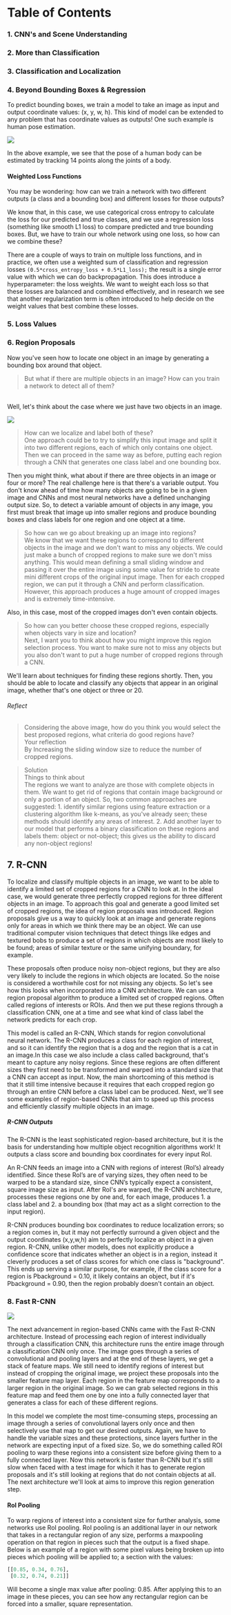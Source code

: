 # Table of Contents

### 1. CNN's and Scene Understanding

### 2. More than Classification

### 3. Classification and Localization

### 4. Beyond Bounding Boxes & Regression </br>
To predict bounding boxes, we train a model to take an image as input and output coordinate values: (x, y, w, h). This kind of model can be extended to any problem that has coordinate values as outputs! One such example is human pose estimation.

<img src="/Visual Representations/human_pose_estimation.png" align="center"/></p>

In the above example, we see that the pose of a human body can be estimated by tracking 14 points along the joints of a body.

#### Weighted Loss Functions</br>
You may be wondering: how can we train a network with two different outputs (a class and a bounding box) and different losses for those outputs?

We know that, in this case, we use categorical cross entropy to calculate the loss for our predicted and true classes, and we use a regression loss (something like smooth L1 loss) to compare predicted and true bounding boxes. But, we have to train our whole network using one loss, so how can we combine these?

There are a couple of ways to train on multiple loss functions, and in practice, we often use a weighted sum of classification and regression losses ```(0.5*cross_entropy_loss + 0.5*L1_loss);``` the result is a single error value with which we can do backpropagation. This does introduce a hyperparameter: the loss weights. We want to weight each loss so that these losses are balanced and combined effectively, and in research we see that another regularization term is often introduced to help decide on the weight values that best combine these losses.

### 5. Loss Values

### 6. Region Proposals </br>

Now you've seen how to locate one object in an image by generating a bounding box around that object.

> But what if there are multiple objects in an image?
> How can you train a network to detect all of them?

</br> Well, let's think about the case where we just have two objects in an image.

<img src="/Visual Representations/region_proposals.png" align="center"/></p>

> How can we localize and label both of these? </br>
One approach could be to try to simplify this input image and split it into two different regions, 
each of which only contains one object. Then we can proceed in the same way as before,
putting each region through a CNN that generates one class label and one bounding box.

Then you might think, what about if there are three objects in an image or four or more?
The real challenge here is that there's a variable output. You don't know ahead of time how many objects are going to be in a given image and CNNs and most neural networks have a defined unchanging output size. So, to detect a variable amount of 
objects in any image, you first must break that image up into smaller regions and produce bounding boxes and class labels for 
one region and one object at a time.

> So how can we go about breaking up an image into regions? </br>
We know that we want these regions to correspond to different objects in the image and we don't want to miss any objects.
We could just make a bunch of cropped regions to make sure we don't miss anything.
This would mean defining a small sliding window and passing it over the entire image using some value for stride
to create mini different crops of the original input image. Then for each cropped region, we can put it through a CNN and 
perform classification. However, this approach produces a huge amount of cropped images and is extremely time-intensive.

Also, in this case, most of the cropped images don't even contain objects. 

> So how can you better choose these cropped regions, especially when objects vary in size and location? </br>
Next, I want you to think about how you might improve this region selection process.
You want to make sure not to miss any objects but you also don't
want to put a huge number of cropped regions through a CNN.

We'll learn about techniques for finding these regions shortly.
Then, you should be able to locate and classify any objects that appear in an original image,
whether that's one object or three or 20. 

###### Reflect
> Considering the above image, how do you think you would select the best proposed regions, what criteria do good regions have? </br>
> Your reflection </br>
By Increasing the sliding window size to reduce the number of cropped regions.

> Solution </br>
> Things to think about </br>
The regions we want to analyze are those with complete objects in them. We want to get rid of regions that contain image background or only a portion of an object. So, two common approaches are suggested: 1. identify similar regions using feature extraction or a clustering algorithm like k-means, as you've already seen; these methods should identify any areas of interest. 2. Add another layer to our model that performs a binary classification on these regions and labels them: object or not-object; this gives us the ability to discard any non-object regions!

## 7. R-CNN

To localize and classify multiple objects in an image, we want to be able to identify a limited set of cropped regions for a CNN to look at. In the ideal case, we would generate three perfectly cropped regions for three different objects in an image.
To approach this goal and generate a good limited set of cropped regions, the idea of region proposals was introduced.
Region proposals give us a way to quickly look at an image and generate regions only for areas in which we think there may be an object. We can use traditional computer vision techniques that detect things like edges and textured bobs to produce a set of regions in which objects are most likely to be found; areas of similar texture or the same unifying boundary, 
for example. 

These proposals often produce noisy non-object regions, but they are also very likely to include the regions in which objects are located. So the noise is considered a worthwhile cost for not missing any objects. So let's see how this looks when incorporated into a CNN architecture. We can use a region proposal algorithm to produce a limited set of cropped regions. Often called regions of interests or ROIs. And then we put these regions through a classification CNN, one at a time and see what kind of class label the network predicts for each crop.

This model is called an R-CNN, Which stands for region convolutional neural network. The R-CNN produces a class for each region of interest, and so it can identify the region that is a dog and the region that is a cat in an image.In this case we also include a class called background, that's meant to capture any noisy regions. Since these regions are often different sizes they first need to be transformed and warped into a standard size that a CNN can accept as input. Now, the main shortcoming of this method is that it still time intensive because it requires that each cropped region go through an entire CNN before a class label can be produced. Next, we'll see some examples of region-based CNNs that aim to speed up this process and efficiently classify multiple objects in an image.

##### R-CNN Outputs </br>
The R-CNN is the least sophisticated region-based architecture, but it is the basis for understanding how multiple object recognition algorithms work! It outputs a class score and bounding box coordinates for every input RoI.

An R-CNN feeds an image into a CNN with regions of interest (RoI’s) already identified. Since these RoI’s are of varying sizes, they often need to be warped to be a standard size, since CNN’s typically expect a consistent, square image size as input. After RoI's are warped, the R-CNN architecture, processes these regions one by one and, for each image, produces 1. a class label and 2. a bounding box (that may act as a slight correction to the input region).

R-CNN produces bounding box coordinates to reduce localization errors; so a region comes in, but it may not perfectly surround a given object and the output coordinates (x,y,w,h) aim to perfectly localize an object in a given region.
R-CNN, unlike other models, does not explicitly produce a confidence score that indicates whether an object is in a region, instead it cleverly produces a set of class scores for which one class is "background". This ends up serving a similar purpose, for example, if the class score for a region is Pbackground = 0.10, it likely contains an object, but if it's Pbackground = 0.90, then the region probably doesn't contain an object.

### 8. Fast R-CNN

<img src="/Visual Representations/Fast_RCNN.png" align="center"/></p>

The next advancement in region-based CNNs came with the Fast R-CNN architecture. Instead of processing each region of interest individually through a classification CNN, this architecture runs the entire image through a classification CNN only once.
The image goes through a series of convolutional and pooling layers and at the end of these layers, we get a stack of feature maps. We still need to identify regions of interest but instead of cropping the original image, we project these proposals into the smaller feature map layer. Each region in the feature map corresponds to a larger region in the original image. So we can grab selected regions in this feature map and feed them one by one into a fully connected layer that generates a class for each of these different regions.

In this model we complete the most time-consuming steps, processing an image through a series of convolutional layers only once and then selectively use that map to get our desired outputs. Again, we have to handle the variable sizes and these protections,
since layers further in the network are expecting input of a fixed size. So, we do something called ROI pooling to warp these regions into a consistent size before giving them to a fully connected layer. Now this network is faster than R-CNN but it's still slow when faced with a test image for which it has to generate region proposals and it's still looking at regions that do not contain objects at all. The next architecture we'll look at aims to improve this region generation step.

#### RoI Pooling </br>
To warp regions of interest into a consistent size for further analysis, some networks use RoI pooling. RoI pooling is an additional layer in our network that takes in a rectangular region of any size, performs a maxpooling operation on that region in pieces such that the output is a fixed shape. Below is an example of a region with some pixel values being broken up into pieces which pooling will be applied to; a section with the values:

```python
[[0.85, 0.34, 0.76],
 [0.32, 0.74, 0.21]]
 ```
 
Will become a single max value after pooling: 0.85. After applying this to an image in these pieces, you can see how any rectangular region can be forced into a smaller, square representation.
